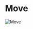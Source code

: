 # Move

![Move](https://github.com/jslee629/RunAndJump/assets/67567206/91da2505-d804-4403-9788-3eb1ee461a0f)
